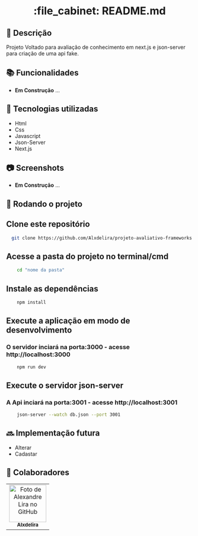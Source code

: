 <h1 align="center">:file_cabinet: README.md</h1>

## :memo: Descrição
Projeto Voltado para avaliação de conhecimento em next.js e json-server para criação de uma api fake.

## :books: Funcionalidades
* <b>Em Construção</b> ...

## :wrench: Tecnologias utilizadas
* Html
* Css
* Javascript
* Json-Server
* Next.js

## :camera: Screenshots
* <b>Em Construção</b> ...

## :rocket: Rodando o projeto
## Clone este repositório
```bash
  git clone https://github.com/Alxdelira/projeto-avaliativo-frameworks.git
```
## Acesse a pasta do projeto no terminal/cmd
```bash
    cd "nome da pasta"
```

## Instale as dependências
```bash
    npm install
```

## Execute a aplicação em modo de desenvolvimento
### O servidor inciará na porta:3000 - acesse http://localhost:3000
```bash
    npm run dev
```

## Execute o servidor json-server
### A Api inciará na porta:3001 - acesse http://localhost:3001
```bash
    json-server --watch db.json --port 3001
```
  

## :soon: Implementação futura
* Alterar 
* Cadastar

## :handshake: Colaboradores
<table>
  <tr>
    <td align="center">
      <a href="http://github.com/Alxdelira">
        <img src="https://avataaars.io/?avatarStyle=Circle&topType=ShortHairTheCaesarSidePart&accessoriesType=Prescription02&hairColor=Black&facialHairType=BeardLight&facialHairColor=Black&clotheType=Hoodie&clotheColor=Black&eyeType=Happy&eyebrowType=UpDown&mouthType=Smile&skinColor=Brown" width="100px;" alt="Foto de Alexandre Lira no GitHub"/><br>
        <sub>
          <b>Alxdelira</b>
        </sub>
      </a>
    </td>
  </tr>
</table>

